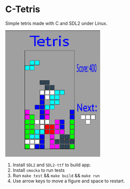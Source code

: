 # C-Tetris

Simple tetris made with C and SDL2 under Linux.

[<img src="./resources/tetris-screen.png" width="300" height="400" />](./resources/tetris-screen.png)

1. Install `SDL2` and `SDL2-ttf` to build app.
2. Install `cmocka` to run tests
3. Run `make test` && `make build` && `make run`
4. Use arrow keys to move a figure and space to restart.